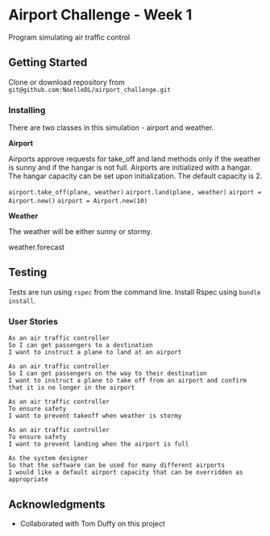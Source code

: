 # Airport Challenge - Week 1

Program simulating air traffic control

## Getting Started

Clone or download repository from `git@github.com:NoelleDL/airport_challenge.git`

### Installing

There are two classes in this simulation - airport and weather.

**Airport**

Airports approve requests for take_off and land methods only if the weather is sunny and if the hangar is not full. Airports are initialized with a hangar. The hangar capacity can be set upon initialization. The default capacity is 2.

`airport.take_off(plane, weather)`
`airport.land(plane, weather)`
`airport = Airport.new()`
`airport = Airport.new(10)`

**Weather**

The weather will be either sunny or stormy.

weather.forecast

## Testing

Tests are run using `rspec` from the command line. Install Rspec using `bundle install`.

### User Stories

```
As an air traffic controller
So I can get passengers to a destination
I want to instruct a plane to land at an airport
```
```
As an air traffic controller
So I can get passengers on the way to their destination
I want to instruct a plane to take off from an airport and confirm that it is no longer in the airport
```
```
As an air traffic controller
To ensure safety
I want to prevent takeoff when weather is stormy
```
```
As an air traffic controller
To ensure safety
I want to prevent landing when the airport is full
```
```
As the system designer
So that the software can be used for many different airports
I would like a default airport capacity that can be overridden as appropriate
```
## Acknowledgments

* Collaborated with Tom Duffy on this project
